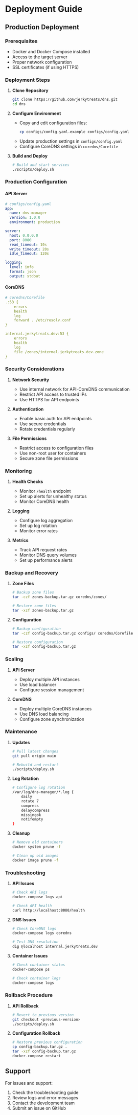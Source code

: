 # Deployment Guide

## Production Deployment

### Prerequisites

- Docker and Docker Compose installed
- Access to the target server
- Proper network configuration
- SSL certificates (if using HTTPS)

### Deployment Steps

1. **Clone Repository**
   ```bash
   git clone https://github.com/jerkytreats/dns.git
   cd dns
   ```

2. **Configure Environment**
   - Copy and edit configuration files:
     ```bash
     cp configs/config.yaml.example configs/config.yaml
     ```
   - Update production settings in `configs/config.yaml`
   - Configure CoreDNS settings in `coredns/Corefile`

3. **Build and Deploy**
   ```bash
   # Build and start services
   ./scripts/deploy.sh
   ```

### Production Configuration

#### API Server

```yaml
# configs/config.yaml
app:
  name: dns-manager
  version: 1.0.0
  environment: production

server:
  host: 0.0.0.0
  port: 8080
  read_timeout: 10s
  write_timeout: 20s
  idle_timeout: 120s

logging:
  level: info
  format: json
  output: stdout
```

#### CoreDNS

```yaml
# coredns/Corefile
.:53 {
    errors
    health
    log
    forward . /etc/resolv.conf
}

internal.jerkytreats.dev:53 {
    errors
    health
    log
    file /zones/internal.jerkytreats.dev.zone
}
```

### Security Considerations

1. **Network Security**
   - Use internal network for API-CoreDNS communication
   - Restrict API access to trusted IPs
   - Use HTTPS for API endpoints

2. **Authentication**
   - Enable basic auth for API endpoints
   - Use secure credentials
   - Rotate credentials regularly

3. **File Permissions**
   - Restrict access to configuration files
   - Use non-root user for containers
   - Secure zone file permissions

### Monitoring

1. **Health Checks**
   - Monitor `/health` endpoint
   - Set up alerts for unhealthy status
   - Monitor CoreDNS health

2. **Logging**
   - Configure log aggregation
   - Set up log rotation
   - Monitor error rates

3. **Metrics**
   - Track API request rates
   - Monitor DNS query volumes
   - Set up performance alerts

### Backup and Recovery

1. **Zone Files**
   ```bash
   # Backup zone files
   tar -czf zones-backup.tar.gz coredns/zones/

   # Restore zone files
   tar -xzf zones-backup.tar.gz
   ```

2. **Configuration**
   ```bash
   # Backup configuration
   tar -czf config-backup.tar.gz configs/ coredns/Corefile

   # Restore configuration
   tar -xzf config-backup.tar.gz
   ```

### Scaling

1. **API Server**
   - Deploy multiple API instances
   - Use load balancer
   - Configure session management

2. **CoreDNS**
   - Deploy multiple CoreDNS instances
   - Use DNS load balancing
   - Configure zone synchronization

### Maintenance

1. **Updates**
   ```bash
   # Pull latest changes
   git pull origin main

   # Rebuild and restart
   ./scripts/deploy.sh
   ```

2. **Log Rotation**
   ```bash
   # Configure log rotation
   /var/log/dns-manager/*.log {
       daily
       rotate 7
       compress
       delaycompress
       missingok
       notifempty
   }
   ```

3. **Cleanup**
   ```bash
   # Remove old containers
   docker system prune -f

   # Clean up old images
   docker image prune -f
   ```

### Troubleshooting

1. **API Issues**
   ```bash
   # Check API logs
   docker-compose logs api

   # Check API health
   curl http://localhost:8080/health
   ```

2. **DNS Issues**
   ```bash
   # Check CoreDNS logs
   docker-compose logs coredns

   # Test DNS resolution
   dig @localhost internal.jerkytreats.dev
   ```

3. **Container Issues**
   ```bash
   # Check container status
   docker-compose ps

   # Check container logs
   docker-compose logs
   ```

### Rollback Procedure

1. **API Rollback**
   ```bash
   # Revert to previous version
   git checkout <previous-version>
   ./scripts/deploy.sh
   ```

2. **Configuration Rollback**
   ```bash
   # Restore previous configuration
   cp config-backup.tar.gz .
   tar -xzf config-backup.tar.gz
   docker-compose restart
   ```

## Support

For issues and support:
1. Check the troubleshooting guide
2. Review logs and error messages
3. Contact the development team
4. Submit an issue on GitHub
